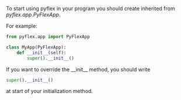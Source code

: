 To start using pyflex in your program you should create inherited from *pyflex.app.PyFlexApp*.

For example:
```python
from pyflex.app import PyFlexApp

class MyApp(PyFlexApp):
    def __init__(self):
        super().__init__()
```
If you want to override the \_\_init\_\_ method, you should write 
```python
super().__init__()
```
at start of your initialization method.